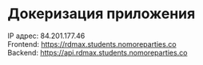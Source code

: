 # Докеризация приложения

IP адрес: 84.201.177.46  
Frontend: https://rdmax.students.nomoreparties.co  
Backend: https://api.rdmax.students.nomoreparties.co  


